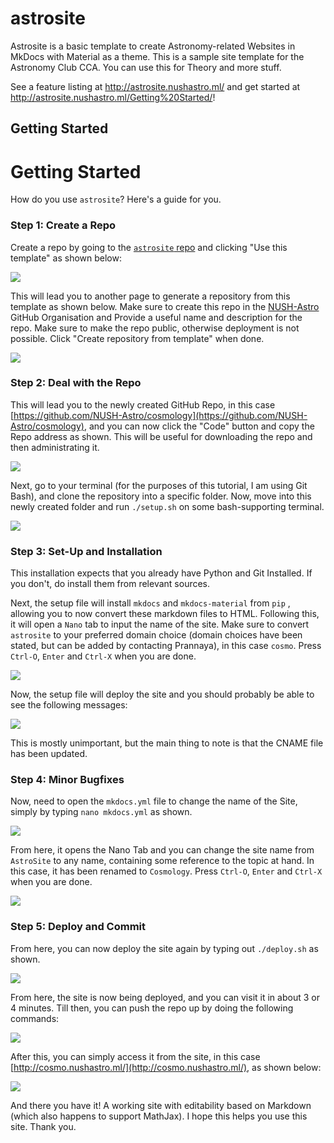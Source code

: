 # astrosite

Astrosite is a basic template to create Astronomy-related Websites in MkDocs with Material as a theme. This is a sample site template for the Astronomy Club CCA. You can use this for Theory and more stuff.

See a feature listing at http://astrosite.nushastro.ml/ and get started at http://astrosite.nushastro.ml/Getting%20Started/!

## Getting Started

# Getting Started

How do you use `astrosite`? Here's a guide for you.

### Step 1: Create a Repo
Create a repo by going to  the [`astrosite` repo](https://github.com/NUSH-Astro/astrosite) and clicking "Use this template" as shown below:

![](docs/img/template1.png)

This will lead you to another page to generate a repository from this template as shown below. Make sure to create this repo in the [NUSH-Astro](https://github.com/NUSH-Astro) GitHub Organisation and Provide a useful name and description for the repo. Make sure to make the repo public, otherwise deployment is not possible. Click "Create repository from template" when done.

![](docs/img/template2.png)

### Step 2: Deal with the Repo
This will lead you to the newly created GitHub Repo, in this case [https://github.com/NUSH-Astro/cosmology](https://github.com/NUSH-Astro/cosmology), and you can now click the "Code" button and copy the Repo address as shown. This will be useful for downloading the repo and then administrating it.

![](docs/img/copygithub.png)

Next, go to your terminal (for the purposes of this tutorial, I am using Git Bash), and clone the repository into a specific folder. Now, move into this newly created folder and run `./setup.sh` on some bash-supporting terminal.

![](docs/img/gitbash.png)

### Step 3: Set-Up and Installation
This installation expects that you already have Python and Git Installed. If you don't, do install them from relevant sources.

Next, the setup file will install `mkdocs` and `mkdocs-material` from `pip` , allowing you to now convert these markdown files to HTML. Following this, it will open a `Nano` tab to input the name of the site. Make sure to convert `astrosite` to your preferred domain choice (domain choices have been stated, but can be added by contacting Prannaya), in this case `cosmo`. Press `Ctrl-O`, `Enter` and `Ctrl-X` when you are done.

![](docs/img/nanochange.png)

Now, the setup file will deploy the site and you should probably be able to see the following messages:

![](docs/img/deploymentmsg.png)

This is mostly unimportant, but the main thing to note is that the CNAME file has been updated.

### Step 4: Minor Bugfixes

Now, need to open the `mkdocs.yml` file to change the name of the Site, simply by typing `nano mkdocs.yml` as shown.

![](docs/img/openyml.png)

From here, it opens the Nano Tab and you can change the site name from `AstroSite` to any name, containing some reference to the topic at hand. In this case, it has been renamed to `Cosmology`. Press `Ctrl-O`, `Enter` and `Ctrl-X` when you are done.

![](docs/img/convertname.png)

### Step 5: Deploy and Commit

From here, you can now deploy the site again by typing out `./deploy.sh` as shown.

![](docs/img/deployagain.png)

From here, the site is now being deployed, and you can visit it in about 3 or 4 minutes. Till then, you can push the repo up by doing the following commands:

![](docs/img/gitmaster.png)

After this, you can simply access it from the site, in this case [http://cosmo.nushastro.ml/](http://cosmo.nushastro.ml/), as shown below:

![](docs/img/newsite.png)

And there you have it! A working site with editability based on Markdown (which also happens to support MathJax). I hope this helps you use this site. Thank you.
